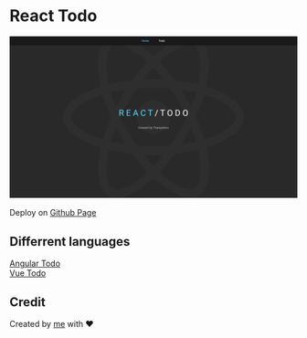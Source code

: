 # React Todo

![Cover](./git-cover.png)

Deploy on [Github Page](https://bloodzmoon.github.io/react-todo/)

## Differrent languages

[Angular Todo](https://bloodzmoon.github.io/angular-todo/)  
[Vue Todo](https://bloodzmoon.github.io/vue-todo/)

## Credit

Created by [me](https://github.com/bloodzmoon) with ❤
